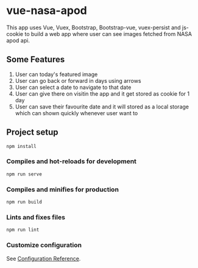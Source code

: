 # vue-nasa-apod

This app uses Vue, Vuex, Bootstrap, Bootstrap-vue, vuex-persist and js-cookie to build a web app where user can see images fetched from NASA apod api. 

## Some Features

1. User can today's featured image
2. User can go back or forward in days using arrows
3. User can select a date to navigate to that date 
4. User can give there on visitin the app and it get stored as cookie for 1 day 
5. User can save their favourite date and it will stored as a local storage which can shown quickly whenever user want to 

## Project setup
```
npm install
```

### Compiles and hot-reloads for development
```
npm run serve
```

### Compiles and minifies for production
```
npm run build
```

### Lints and fixes files
```
npm run lint
```

### Customize configuration
See [Configuration Reference](https://cli.vuejs.org/config/).
